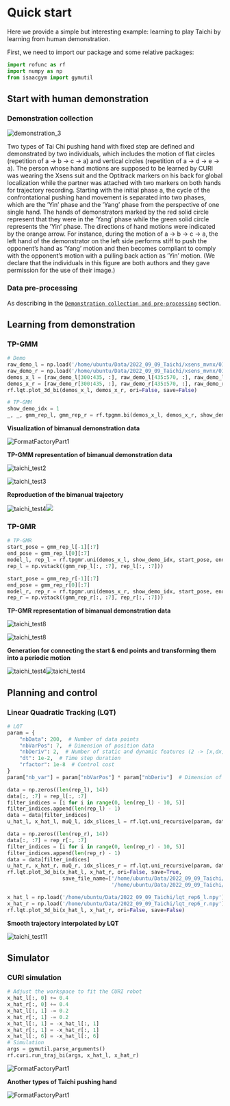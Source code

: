 # Quick start

Here we provide a simple but interesting example: learning to play Taichi by learning from human demonstration.

First, we need to import our package and some relative packages:

```python
import rofunc as rf
import numpy as np
from isaacgym import gymutil
```

## Start with human demonstration

### Demonstration collection

![demonstration_3](../../img/demonstration_3.png)

Two types of Tai Chi pushing hand with fixed step are defined and demonstrated by two individuals, which includes the motion of flat circles (repetition of a → b → c → a) and vertical circles (repetition of a → d → e → a). The person whose hand motions are supposed to be learned by CURI was wearing the Xsens suit and the Optitrack markers on his back for global localization while the partner was attached with two markers on both hands for trajectory recording. Starting with the initial phase a, the cycle of the confrontational pushing hand movement is separated into two phases, which are the
’Yin’ phase and the ’Yang’ phase from the perspective of one single hand. The hands of demonstrators marked by the red solid circle represent that they were in the ’Yang’ phase while the green solid circle represents the ’Yin’ phase. The directions of hand motions were indicated by the orange arrow. For instance, during the motion of a → b → c → a, the left hand of the demonstrator on the left side performs stiff to push the opponent’s hand as ’Yang’ motion and then becomes compliant to comply with the  opponent’s motion with a pulling back action as ’Yin’ motion. (We declare that the individuals in this figure are both authors and they gave permission for the use of their image.)

### Data pre-processing

As describing in the [`Demonstration collection and pre-processing`](./devices/index.rst) section.


## Learning from demonstration

### TP-GMM
```python
# Demo
raw_demo_l = np.load('/home/ubuntu/Data/2022_09_09_Taichi/xsens_mvnx/010-058/LeftHand.npy')
raw_demo_r = np.load('/home/ubuntu/Data/2022_09_09_Taichi/xsens_mvnx/010-058/RightHand.npy')
demos_x_l = [raw_demo_l[300:435, :], raw_demo_l[435:570, :], raw_demo_l[570:705, :]]
demos_x_r = [raw_demo_r[300:435, :], raw_demo_r[435:570, :], raw_demo_r[570:705, :]]
rf.lqt.plot_3d_bi(demos_x_l, demos_x_r, ori=False, save=False)

# TP-GMM
show_demo_idx = 1
_, _, gmm_rep_l, gmm_rep_r = rf.tpgmm.bi(demos_x_l, demos_x_r, show_demo_idx=show_demo_idx, plot=True)
```

**Visualization of bimanual demonstration data**

![FormatFactoryPart1](../../img/taichi_test1.png)

**TP-GMM representation of bimanual demonstration data**

![taichi_test2](../../img/taichi_test2.png)

![taichi_test3](../../img/taichi_test3.png)

**Reproduction of the bimanual trajectory**

![taichi_test4](../../img/taichi_test4.png)![](../../img/taichi_test5.png)

### TP-GMR

```python
# TP-GMR
start_pose = gmm_rep_l[-1][:7]
end_pose = gmm_rep_l[0][:7]
model_l, rep_l = rf.tpgmr.uni(demos_x_l, show_demo_idx, start_pose, end_pose, plot=False)
rep_l = np.vstack((gmm_rep_l[:, :7], rep_l[:, :7]))

start_pose = gmm_rep_r[-1][:7]
end_pose = gmm_rep_r[0][:7]
model_r, rep_r = rf.tpgmr.uni(demos_x_r, show_demo_idx, start_pose, end_pose, plot=False)
rep_r = np.vstack((gmm_rep_r[:, :7], rep_r[:, :7]))
```

**TP-GMR representation of bimanual demonstration data**

![taichi_test8](../../img/taichi_test6.png)

![taichi_test8](../../img/taichi_test8.png)

**Generation for connecting the start & end points and transforming them into a periodic motion**

![taichi_test4](../../img/taichi_test7.png)![taichi_test4](../../img/taichi_test9.png)

## Planning and control

### Linear Quadratic Tracking (LQT)
```python
# LQT
param = {
    "nbData": 200,  # Number of data points
    "nbVarPos": 7,  # Dimension of position data
    "nbDeriv": 2,  # Number of static and dynamic features (2 -> [x,dx])
    "dt": 1e-2,  # Time step duration
    "rfactor": 1e-8  # Control cost
}
param["nb_var"] = param["nbVarPos"] * param["nbDeriv"]  # Dimension of state vector

data = np.zeros((len(rep_l), 14))
data[:, :7] = rep_l[:, :7]
filter_indices = [i for i in range(0, len(rep_l) - 10, 5)]
filter_indices.append(len(rep_l) - 1)
data = data[filter_indices]
u_hat_l, x_hat_l, muQ_l, idx_slices_l = rf.lqt.uni_recursive(param, data, interval=2)

data = np.zeros((len(rep_r), 14))
data[:, :7] = rep_r[:, :7]
filter_indices = [i for i in range(0, len(rep_r) - 10, 5)]
filter_indices.append(len(rep_r) - 1)
data = data[filter_indices]
u_hat_r, x_hat_r, muQ_r, idx_slices_r = rf.lqt.uni_recursive(param, data, interval=2)
rf.lqt.plot_3d_bi(x_hat_l, x_hat_r, ori=False, save=True,
                  save_file_name=['/home/ubuntu/Data/2022_09_09_Taichi/lqt_rep6_l.npy',
                                  '/home/ubuntu/Data/2022_09_09_Taichi/lqt_rep6_r.npy'])

x_hat_l = np.load('/home/ubuntu/Data/2022_09_09_Taichi/lqt_rep6_l.npy')[0]
x_hat_r = np.load('/home/ubuntu/Data/2022_09_09_Taichi/lqt_rep6_r.npy')[0]
rf.lqt.plot_3d_bi(x_hat_l, x_hat_r, ori=False, save=False)
```

**Smooth trajectory interpolated by LQT**

![taichi_test11](../../img/taichi_test11.png)

## Simulator

### CURI simulation

```python
# Adjust the workspace to fit the CURI robot
x_hat_l[:, 0] += 0.4
x_hat_r[:, 0] += 0.4
x_hat_l[:, 1] -= 0.2
x_hat_r[:, 1] -= 0.2
x_hat_l[:, 1] = -x_hat_l[:, 1]
x_hat_r[:, 1] = -x_hat_r[:, 1]
x_hat_l[:, 6] = -x_hat_l[:, 6]
# Simulation
args = gymutil.parse_arguments()
rf.curi.run_traj_bi(args, x_hat_l, x_hat_r)
```

![FormatFactoryPart1](../img/FormatFactoryPart1-1666885625444-4.gif)

**Another types of Taichi pushing hand**

![FormatFactoryPart1](../img/FormatFactoryPart1.gif)
